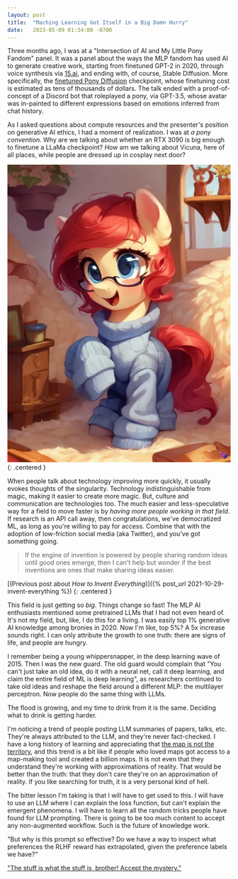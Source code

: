```yaml
---
layout: post
title:  "Maching Learning Got Itself in a Big Damn Hurry"
date:   2023-05-09 01:34:00 -0700
---
```


Three months ago, I was at a "Intersection of AI and My Little Pony Fandom" panel. It was a panel about the
ways the MLP fandom has used AI to generate creative work, starting from finetuned GPT-2 in 2020,
through voice synthesis via [15.ai](https://twitter.com/fifteenai?lang=en), and ending
with, of course, Stable Diffusion. More specifically, the [finetuned Pony Diffusion](https://huggingface.co/AstraliteHeart/pony-diffusion) checkpoint, whose finetuning cost is estimated as tens of thousands of dollars.
The talk ended with a proof-of-concept of a Discord bot that roleplayed a pony, via GPT-3.5, whose avatar
was in-painted to different expressions based on emotions inferred from chat history.

As I asked questions about compute resources and the presenter's position on generative AI ethics,
I had a moment of realization.
I was at *a pony convention*. Why are we talking about whether an RTX 3090 is big enough to finetune a LLaMa
checkpoint? *How* am we talking about Vicuna, here of all places, while people are dressed up in cosplay
next door?

![A pony generated from Pony Diffusion](/public/ml-hurry/pony.jpg)
{: .centered }

When people talk about technology improving more quickly, it usually evokes thoughts of the singularity.
Technology indistinguishable from magic, making it easier to create more magic.
But, culture and communication are technologies too. The much easier and less-speculative way for a field
to move faster is by *having more people working in that field*. If research is an API call away, then
congratulations, we've democratized ML, as long as you're willing to pay for access.
Combine that with the adoption of low-friction social media (aka Twitter), and you've got something going.

> If the engine of invention is powered by people sharing random ideas until good ones emerge, then
> I can't help but wonder if the best inventions are ones that make sharing ideas easier.

[(Previous post about *How to Invent Everything*)]({% post_url 2021-10-29-invent-everything %})
{: .centered }

This field is just getting so *big*. Things change so fast! The MLP AI enthusiasts mentioned some
pretrained LLMs that I had not even heard of. It's not my field, but, like, I do this for a living.
I was easily top 1% generative AI knowledge among bronies in 2020. Now I'm like, top 5%?
A 5x increase sounds right. I can only attribute the growth to one truth: there are signs of life, and people are hungry.

I remember being a young whippersnapper, in
the deep learning wave of 2015. Then I was the new guard. The old guard would complain that
"You can't just take an old idea, do it with a neural net, call it deep learning, and claim the entire
field of ML is deep learning", as researchers continued to take old ideas and reshape the field around
a different MLP: the multilayer perceptron. Now people do the same thing with LLMs.

The flood is growing, and my time to drink from it is the same. Deciding what to drink is getting harder.

I'm noticing a trend of people posting LLM summaries of papers, talks, etc. They're always attributed to the LLM, and
they're never fact-checked. I have a long history of learning and appreciating
that [the map is not the territory](https://en.wikipedia.org/wiki/Map%E2%80%93territory_relation), and this trend
is a bit like if people who loved maps got access to a map-making tool and created a billion maps.
It is not even that they understand they're working with approximations of reality. That would be better
than the truth: that they don't care they're on an approximation of reality. If you like searching for
truth, it is a very personal kind of hell.

The bitter lesson I'm taking is that I will have to get used to this. I will have to use an LLM where I can explain the
loss function, but can't explain the emergent phenomena. I will have to learn all the random tricks people have found
for LLM prompting. There is going to be too much content to accept any non-augmented workflow. Such is the future of knowledge work.

"But why is this prompt so effective? Do we have a way to inspect what preferences the RLHF reward has extrapolated, given
the preference labels we have?"

["The stuff is what the stuff is, brother! Accept the mystery."](https://youtu.be/ajGX7odA87k?t=817)
